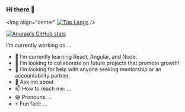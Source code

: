 ### Hi there 👋

<img align="center" [![Top Langs](https://github-readme-stats.vercel.app/api/top-langs/?username=asell0808)](https://github.com/anuraghazra/github-readme-stats) />

[![Anurag's GitHub stats](https://github-readme-stats.vercel.app/api?username=asell0808)](https://github.com/anuraghazra/github-readme-stats)

I’m currently working on ...
- 🌱 I’m currently learning React, Angular, and Node.
- 👯 I’m looking to collaborate on future projects that promote growth!
- 🤔 I’m looking for help with anyone seeking mentorship or an accountability partner.
- 💬 Ask me about 
- 📫 How to reach me: ...
- 😄 Pronouns: ...
- ⚡ Fun fact: ...

<!--
**asell0808/asell0808** is a ✨ _special_ ✨ repository because its `README.md` (this file) appears on your GitHub profile.

Here are some ideas to get you started:

- 🔭 I’m currently working on ...
- 🌱 I’m currently learning ...
- 👯 I’m looking to collaborate on ...
- 🤔 I’m looking for help with ...
- 💬 Ask me about ...
- 📫 How to reach me: ...
- 😄 Pronouns: ...
- ⚡ Fun fact: ...
-->
